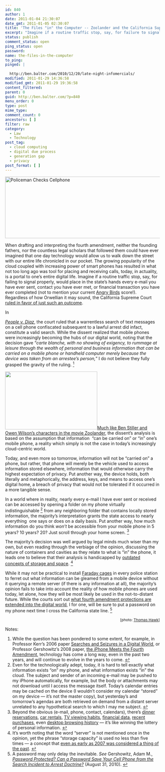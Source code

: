 ```yaml
---
id: 840
author: 1
date: 2011-01-04 21:30:07
date_gmt: 2011-01-05 02:30:07
title: 'The Files "in" the Computer -- Zoolander and the California Supreme Court'
excerpt: "Imagine if a routine traffic stop, say, for failure to signal or wear a seat belt would place in the state's hands every e-mail you've ever sent, contact your ever met, or financial transaction your ever completed. The California Supreme Court ruled in favor of just that."
status: publish
comment_status: open
ping_status: open
password:
name: the-files-in-the-computer
to_ping:
pinged: |
  
  http://ben.balter.com/2010/12/20/late-night-infomercials/
modified: 2011-01-29 14:36:58
modified_gmt: 2011-01-29 19:36:58
content_filtered:
parent: 0
guid: http://ben.balter.com/?p=840
menu_order: 0
type: post
mime_type:
comment_count: 0
ancestors: [ ]
filter: raw
category:
  - Law
  - Technology
post_tag:
  - cloud computing
  - digital due process
  - generation gap
  - privacy
post_format: [ ]
---
```

<img title="Policeman Checks Cellphone" src="http://cdn.benbalter.com/wp-content/uploads/2011/01/policeman.jpg" alt="Policeman Checks Cellphone" width="640" height="200" />

When drafting and interpreting the fourth amendment, neither the founding fathers, nor the countless legal scholars that followed them could have ever imagined that one day technology would allow us to walk down the street with our entire life chronicled in our pocket. The growing popularity of the cloud coupled with increasing power of smart phones has resulted in what not too long ago was tool for placing and receiving calls, today, in actuality, is a portal to one’s entire digital life. Imagine if a routine traffic stop, say, for failing to signal properly, would place in the state’s hands every e-mail you have ever sent, contact you have ever met, or financial transaction you have ever completed (not to mention your current [Angry Birds][1] score!). Regardless of how Orwellian it may sound, the California Supreme Court [ruled in favor of just such an outcome][2].

<!--more-->In 

*[People v. Diaz][3]*, the court ruled that a warrentless search of text messages on a cell phone confiscated subsequent to a lawful arrest did infact, constitute a valid search. While the dissent realized that mobile phones were increasingly becoming the hubs of our digital world, noting that the decision gave “*carte blanche, with no showing of exigency, to rummage at leisure through the wealth of personal and business information that can be carried on a mobile phone or handheld computer merely because the device was taken from an arrestee’s person,*” I do not believe they fully grasped the gravity of the ruling. <a class="simple-footnote" title="While the question has been pondered to some extent, for example, in Professor Kerr&#8217;s 2006 paper Searches and Seizures in a Digital World, or Professor Gershowitz&#8217;s 2008 paper, the iPhone Meets the Fourth Amendment, technology has come a long way, even in the past two years, and will continue to evolve in the years to come." id="return-note-2020-1" href="#note-2020-1"><sup>1</sup></a>

<img class="alignright" title="Zoolander" src="http://cdn.benbalter.com/wp-content/uploads/2011/01/zoolander-300x188.jpg" alt="" width="300" height="188" />[Much like Ben Stiller and Owen Wilson’s characters in the movie Zoolander][4], the dissent’s analysis is based on the assumption that information  “can be carried on” or “in” one’s mobile phone, a reality which simply is not the case in today’s increasingly cloud-centric world.

Today, and even more so tomorrow, information will not be “carried on” a phone, but rather, that phone will merely be the vehicle used to access information stored elsewhere, information that would otherwise carry the highest expectation of privacy. Put another way, the device holds, both literally and metaphorically, the address, keys, and means to access one’s digital home, a breach of privacy that would not be tolerated if it occurred in a more tangible sense.

In a world where in reality, nearly every e-mail I have ever sent or received can be accessed by opening a folder on my phone virtually indistinguishable <a class="simple-footnote" title="Even for the technologically adept, today, it is hard to tell exactly  what information exists &#8220;on&#8221; my phone, and what information exists &#8220;in&#8221;  the cloud. The subject and sender of an incoming e-mail may be pushed to  my iPhone automatically, for example, but the body or attachments may  not download until I access the message itself. Today&#8217;s calendar entries  may be cached on the device (I wouldn&#8217;t consider my calendar &#8220;stored&#8221;  on my device &#8212; it&#8217;s not the master copy), but yesterday&#8217;s and  tomorrow&#8217;s agendas are both retrieved on demand from a distant server  unrelated to any hypothetical search to which I may me subject." id="return-note-2020-2" href="#note-2020-2"><sup>2</sup></a> from any neighboring folder that contains locally stored information, the majority’s interpretation grants the state access to nearly everything  one says or does on a daily basis. Put another way, how much information do you think *won’t* be accessible from your mobile phone in 5 years? 10 years? 20? Just scroll through your home screen. <a class="simple-footnote" title="Beyond the obvious (e-mail, phone, contact, calendars), there&#8217;s dinner reservations, car rentals, TV viewing habits, financial data, recent purchases, even desktop browsing history &#8212; it&#8217;s like winning the lottery of personal information." id="return-note-2020-3" href="#note-2020-3"><sup>3</sup></a>

The majority’s decision was well argued by legal minds much wiser than my own, but even reading through the verbiage of the opinion, discussing the nature of containers and cavities as they relate to what is “in” the phone, it leads one to believe that their analysis is handicapped by [outdated concepts of storage and space][5]. <a class="simple-footnote" title="It&#8217;s worth noting that the word &#8220;server&#8221; is not mentioned once in the  opinion, yet the phrase &#8220;storage capacity&#8221; is used no less than five  times &#8212; a concept that even as early as 2007 was considered a thing of the past." id="return-note-2020-4" href="#note-2020-4"><sup>4</sup></a>

While it may not be practical to install [Faraday cages][6] in every police station to ferret out what information can be gleamed from a mobile device without it querying a remote server (if there is any information at all), the majority’s opinion fails to take into account the reality of how mobile phones are used today, let alone, how they will be most likely be used in the not-to-distant future. While the courts sort out [what fourth amendment protections are extended into the digital world][7], I for one, will be sure to put a password on my phone next time I cross the California state line. <a class="simple-footnote" title="A password may only delay the inevitable. See Gershowitz, Adam M., Password Protected? Can a Password Save Your Cell Phone from the Search Incident to Arrest Doctrine? (August 31, 2010)." id="return-note-2020-5" href="#note-2020-5"><sup>5</sup></a>

<div style="text-align: right; font-size: 12px;">
  [photo: <a href="http://www.flickr.com/photos/thomashawk/61076493/">Thomas Hawk</a>]
</div>

<div class="simple-footnotes">
  <p class="notes">
    Notes:
  </p>
  
  <ol>
    <li id="note-2020-1">
      While the question has been pondered to some extent, for example, in Professor Kerr’s 2006 paper <a href="http://papers.ssrn.com/sol3/papers.cfm?abstract_id=697541">Searches and Seizures in a Digital World</a>, or Professor Gershowitz’s 2008 paper, <a href="http://papers.ssrn.com/sol3/papers.cfm?abstract_id=1084503">the iPhone Meets the Fourth Amendment</a>, technology has come a long way, even in the past two years, and will continue to evolve in the years to come. <a href="#return-note-2020-1">↩</a>
    </li>
    <li id="note-2020-2">
      Even for the technologically adept, today, it is hard to tell exactly what information exists “on” my phone, and what information exists “in” the cloud. The subject and sender of an incoming e-mail may be pushed to my iPhone automatically, for example, but the body or attachments may not download until I access the message itself. Today’s calendar entries may be cached on the device (I wouldn’t consider my calendar “stored” on my device — it’s not the master copy), but yesterday’s and tomorrow’s agendas are both retrieved on demand from a distant server unrelated to any hypothetical search to which I may me subject. <a href="#return-note-2020-2">↩</a>
    </li>
    <li id="note-2020-3">
      Beyond the obvious (e-mail, phone, contact, calendars), there’s <a href="http://itunes.apple.com/us/app/opentable/id296581815?mt=8">dinner reservations</a>, <a href="http://www.zipcar.com/iphone/">car rentals</a>, <a href="http://www.engadget.com/2010/11/15/comcast-xfinity-remote-app-for-iphone-ipad-launches-video-stre/">TV viewing habits</a>, <a href="http://www.mint.com/features/iphone/">financial data</a>, <a href="http://www.amazon.com/gp/feature.html?ie=UTF8&docId=1000291661">recent purchases</a>, even <a href="http://www.mozilla.com/en-US/mobile/home/">desktop browsing history</a> — it’s like winning the lottery of personal information. <a href="#return-note-2020-3">↩</a>
    </li>
    <li id="note-2020-4">
      It’s worth noting that the word “server” is not mentioned once in the opinion, yet the phrase “storage capacity” is used no less than five times — a concept that <a href="http://mashable.com/2007/05/14/yahoo-mail-unlimited/">even as early as 2007 was considered a thing of the past</a>. <a href="#return-note-2020-4">↩</a>
    </li>
    <li id="note-2020-5">
      A password may only delay the inevitable. <em>See </em>Gershowitz, Adam M.,<em> <a href="http://ssrn.com/abstract=1669403">Password Protected? Can a Password Save Your Cell Phone from the Search Incident to Arrest Doctrine?</a> </em>(August 31, 2010). <a href="#return-note-2020-5">↩</a>
    </li>
  </ol>
</div>

 [1]: http://en.wikipedia.org/wiki/Angry_Birds
 [2]: http://arstechnica.com/tech-policy/news/2011/01/warrantless-cell-phone-search-gets-a-green-light-in-california.ars?comments=1#comments-bar
 [3]: http://www.courtinfo.ca.gov/opinions/documents/S166600.PDF
 [4]: http://www.youtube.com/watch?v=_m_PncKuDao&feature=related#t=1m16s
 [5]: http://movieclips.com/sgNVB-zoolander-movie-computer-experts/
 [6]: http://en.wikipedia.org/wiki/Faraday_cage
 [7]: http://ben.balter.com/2010/12/20/late-night-infomercials/